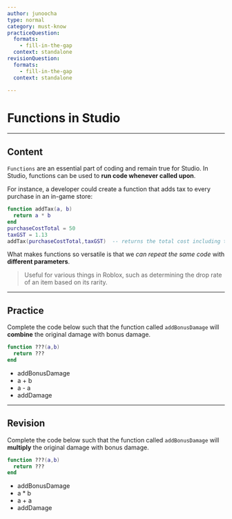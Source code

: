 ```yaml
---
author: junoocha
type: normal
category: must-know
practiceQuestion:
  formats:
    - fill-in-the-gap
  context: standalone
revisionQuestion:
  formats:
    - fill-in-the-gap
  context: standalone

---
```


# Functions in Studio
---

## Content
`Functions` are an essential part of coding and remain true for Studio. In Studio, functions can be used to **run code whenever called upon**.

For instance, a developer could create a function that adds tax to every purchase in an in-game store:

```lua
function addTax(a, b)
  return a * b
end
purchaseCostTotal = 50
taxGST = 1.13
addTax(purchaseCostTotal,taxGST)  -- returns the total cost including tax. 
```
What makes functions so versatile is that we *can repeat the same code* with **different parameters**.

> Useful for various things in Roblox, such as determining the drop rate of an item based on its rarity.

---

## Practice

Complete the code below such that the function called `addBonusDamage` will **combine** the original damage with bonus damage.

```lua
function ???(a,b)
  return ???
end
```
- addBonusDamage
- a + b
- a - a
- addDamage

---

## Revision

Complete the code below such that the function called `addBonusDamage` will **multiply** the original damage with bonus damage.

```lua
function ???(a,b)
  return ???
end
```
- addBonusDamage
- a * b
- a + a
- addDamage
